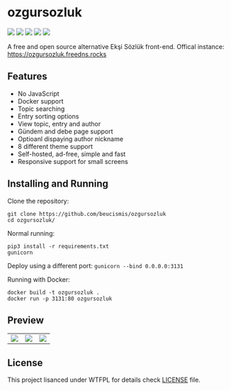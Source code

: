 # ozgursozluk

![](https://img.shields.io/badge/python-3.8%2B-blue)
![](https://img.shields.io/badge/style-black-black)
![](https://img.shields.io/github/license/beucismis/ozgursozluk)
![](https://img.shields.io/github/v/release/beucismis/ozgursozluk)
![](https://img.shields.io/github/actions/workflow/status/beucismis/ozgursozluk/tests.yml)

A free and open source alternative Ekşi Sözlük front-end. Offical instance: https://ozgursozluk.freedns.rocks

## Features
- No JavaScript
- Docker support
- Topic searching
- Entry sorting options
- View topic, entry and author
- Gündem and debe page support
- Optioanl dispaying author nickname
- 8 different theme support
- Self-hosted, ad-free, simple and fast
- Responsive support for small screens

## Installing and Running
Clone the repository:
```
git clone https://github.com/beucismis/ozgursozluk
cd ozgursozluk/
```

Normal running:
```
pip3 install -r requirements.txt
gunicorn
```
Deploy using a different port: `gunicorn --bind 0.0.0.0:3131`

Running with Docker:
```
docker build -t ozgursozluk .
docker run -p 3131:80 ozgursozluk
```

## Preview
<table>
  <tbody>
    <tr>
      <td><img src="https://user-images.githubusercontent.com/40023234/234684246-de064e97-bd44-49b8-93ab-6c13706d6c3b.png"></td>
      <td><img src="https://user-images.githubusercontent.com/40023234/234684344-e77b4b1b-6aeb-44c4-840c-4cb4d01cd96e.png"></td>
      <td><img src="https://user-images.githubusercontent.com/40023234/234684430-092d27f0-7eed-4e7b-8ffc-78e916f7dc71.png"></td>
    </tr>
  </tbody>
</table>

## License
This project lisanced under WTFPL for details check [LICENSE](LICENSE) file.
